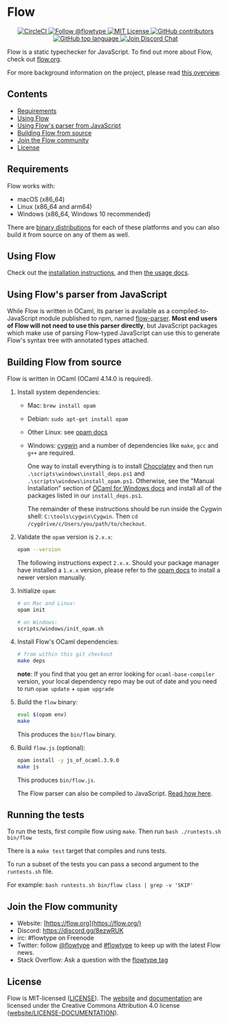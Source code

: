 # Flow
<p align="center">
  <a href="https://circleci.com/gh/facebook/flow/tree/main">
    <img src="https://circleci.com/gh/facebook/flow/tree/main.svg?style=shield" alt="CircleCI" />
  </a>
  <a href="https://twitter.com/flowtype">
   <img src="https://img.shields.io/twitter/follow/flowtype?style=shield&logo=twitter&color=blue" alt="Follow @flowtype" />
  </a>
  <a href="https://github.com/facebook/flow/blob/main/LICENSE">
    <img alt="MIT License" src="https://img.shields.io/github/license/facebook/flow">
  </a>
  <a href="https://github.com/facebook/flow/graphs/contributors">
   <img alt="GitHub contributors" src="https://img.shields.io/github/contributors/facebook/flow">
  </a>
  <a href="">
    <img alt="GitHub top language" src="https://img.shields.io/github/languages/top/facebook/flow">
  </a>
  <a href="https://discordapp.com/invite/8ezwRUK">
     <img alt="Join Discord Chat" src="https://img.shields.io/discord/539606376339734558.svg?label=discord&logo=discord&logoColor=white">
  </a>
</p>


Flow is a static typechecker for JavaScript. To find out more about Flow, check out [flow.org](https://flow.org/).

For more background information on the project, please read [this overview](https://flow.org/en/docs/lang/).

## Contents

- [Requirements](#requirements)
- [Using Flow](#using-flow)
- [Using Flow's parser from JavaScript](#using-flows-parser-from-javascript)
- [Building Flow from source](#building-flow-from-source)
- [Join the Flow community](#join-the-flow-community)
- [License](#license)


## Requirements

Flow works with:

* macOS (x86_64)
* Linux (x86_64 and arm64)
* Windows (x86_64, Windows 10 recommended)

There are [binary distributions](https://github.com/facebook/flow/releases) for each of these platforms and you can also build it from source on any of them as well.

## Using Flow

Check out the [installation instructions](https://flow.org/en/docs/install/), and then [the usage docs](https://flow.org/en/docs/usage/).

## Using Flow's parser from JavaScript

While Flow is written in OCaml, its parser is available as a compiled-to-JavaScript module published to npm, named [flow-parser](https://www.npmjs.com/package/flow-parser). **Most end users of Flow
will not need to use this parser directly**, but JavaScript packages which make use of parsing
Flow-typed JavaScript can use this to generate Flow's syntax tree with annotated types attached.

## Building Flow from source

Flow is written in OCaml (OCaml 4.14.0 is required).

1. Install system dependencies:

    - Mac: `brew install opam`
    - Debian: `sudo apt-get install opam`
    - Other Linux: see [opam docs](https://opam.ocaml.org/doc/Install.html)
    - Windows: [cygwin](https://cygwin.com/) and a number of dependencies like `make`, `gcc` and `g++` are required.

      One way to install everything is to install [Chocolatey](https://chocolatey.org/) and then run `.\scripts\windows\install_deps.ps1` and `.\scripts\windows\install_opam.ps1`. Otherwise, see the "Manual Installation" section of [OCaml for Windows docs](https://fdopen.github.io/opam-repository-mingw/installation/) and install all of the packages listed in our `install_deps.ps1`.

      The remainder of these instructions should be run inside the Cygwin shell: `C:\tools\cygwin\Cygwin`. Then `cd /cygdrive/c/Users/you/path/to/checkout`.

2. Validate the `opam` version is `2.x.x`:

    ```sh
    opam --version
    ```

    The following instructions expect `2.x.x`. Should your package manager have installed a `1.x.x` version, please refer to the [opam docs](https://opam.ocaml.org/doc/Install.html) to install a newer version manually.

3. Initialize `opam`:

    ```sh
    # on Mac and Linux:
    opam init

    # on Windows:
    scripts/windows/init_opam.sh
    ```

4. Install Flow's OCaml dependencies:

    ```sh
    # from within this git checkout
    make deps
    ```

    **note**: If you find that you get an error looking for `ocaml-base-compiler` version, your local dependency repo may be out of date and you need to run `opam update` + `opam upgrade`

5. Build the `flow` binary:

    ```sh
    eval $(opam env)
    make
    ```

    This produces the `bin/flow` binary.

6. Build `flow.js` (optional):

    ```sh
    opam install -y js_of_ocaml.3.9.0
    make js
    ```

    This produces `bin/flow.js`.

    The Flow parser can also be compiled to JavaScript. [Read how here](src/parser/README.md).

## Running the tests

To run the tests, first compile flow using `make`. Then run `bash ./runtests.sh bin/flow`

There is a `make test` target that compiles and runs tests.

To run a subset of the tests you can pass a second argument to the `runtests.sh` file.

For example: `bash runtests.sh bin/flow class | grep -v 'SKIP'`

## Join the Flow community
* Website: [https://flow.org](https://flow.org/)
* Discord: https://discord.gg/8ezwRUK
* irc: #flowtype on Freenode
* Twitter: follow [@flowtype](https://twitter.com/flowtype) and [#flowtype](https://twitter.com/hashtag/flowtype) to keep up with the latest Flow news.
* Stack Overflow: Ask a question with the [flowtype tag](https://stackoverflow.com/questions/tagged/flowtype)

## License
Flow is MIT-licensed ([LICENSE](https://github.com/facebook/flow/blob/main/LICENSE)). The [website](https://flow.org/) and [documentation](https://flow.org/en/docs/) are licensed under the Creative Commons Attribution 4.0 license ([website/LICENSE-DOCUMENTATION](https://github.com/facebook/flow/blob/main/website/LICENSE-DOCUMENTATION)).
